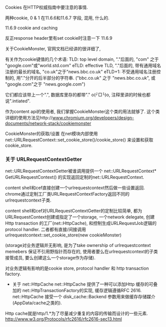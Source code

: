 Cookies 在HTTP权威指南中要注意的事情. 

两种cookie, 0 & 1 在11.6.6和11.6.7 字段, 混用, 什么的. 

11.6.9 cookie and caching

反正response header里有set cookie时注意一下 11.6.9

关于CookieMonster, 官网文档已经讲的很详细了, 

有关作为cookie键值的几个术语: 
TLD: top level domain, "."后面的, "com" 之于 "google.com"或"world.std.com"
eTLD: effective TLD, "."后面的, 带有通用域名注册的最长的域名, "co.uk"之于"news.bbc.co.uk"
eTLD+1: 不受通用域名注册控制的, 用"."分开的后半部分的字符串. ("bbc.co.uk" 之于 "news.bbc.co.uk", 或 "google.com"之于 "news.google.com")

它们都应该带上一个".", 数据库里存的都带"." o(╯□╰)o, 注释里讲的时候也都说".intiated". 

作为content api的使用者, 我们掌握CookieMonster这个类的用法就够了. 这个类详细的使用方法见http://www.chromium.org/developers/design-documents/network-stack/cookiemonster

CookieMonster的获取/设置
在net模块内部使用net::URLRequestContext::set_cookie_store()/cookie_store() 来设置和获取cookie_store. 

### 关于 URLRequestContextGetter

net::URLRequestContextGetter被谁调用提供一个 net::URLRequestContext* GetURLRequestContext() 的实现返回定制的net::URLRequestContext. 

content shell和cef直接创建一个urlrequestcontext然后做一些设置返回. 
chrome通过定制工厂类URLRequestContextFactory返回不同的urlrequestcontext子类. 

content shell和cef对URLRequestContextGetter的定制比较简单, 都为URLRequestContext创建或指定了一个storage, 一个network delegate, 创建Http transaction 的工厂(net::HttpCache), 和控制生成URLRequestJob逻辑的protocol handler. 二者都有直接/间接调用urlrequestcontext::set_cookie_store(new cookieMonster)

(storage对业务逻辑并无影响, 是为了take ownership of urlrequestcontext memebers 保证不引用野指针而存在的, 使用者要么在urlrequestcontext的子类接管成员, 要么创建这么一个storage作为存储). 

对业务逻辑有影响的是cookie store, protocol handler 和 http transaction factory. 


* 关于 net::HttpCache
net::HttpCache 提供了一种可以添加Http 缓存的可叠加的 net::HttpTransactionFactory的实现, 缓存逻辑遵循RFC 2616. net::HttpCache 接受一个 disk_cache::Backend 参数用来做缓存存储媒介(AppData/cache之类的).

Http cache就是http/1.*为了尽量减少重复的内容的传输而设计的一些元素.
http://www.w3.org/Protocols/rfc2616/rfc2616-sec13.html
 